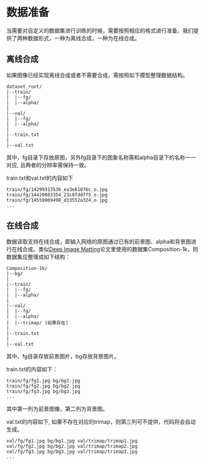 # 数据准备

当需要对自定义的数据集进行训练的时候，需要按照相应的格式进行准备。我们提供了两种数据形式，一种为离线合成，一种为在线合成。

## 离线合成
如果图像已经实现离线合成或者不需要合成，需按照如下模型整理数据结构。
```
dataset_root/
|--train/
|  |--fg/
|  |--alpha/
|
|--val/
|  |--fg/
|  |--alpha/
|
|--train.txt
|
|--val.txt
```
其中，fg目录下存放原图，另外fg目录下的图象名称需和alpha目录下的名称一一对应, 且两者的分辨率需保持一致。

train.txt和val.txt的内容如下
```
train/fg/14299313536_ea3e61076c_o.jpg
train/fg/14429083354_23c8fddff5_o.jpg
train/fg/14559969490_d33552a324_o.jpg
...
```

## 在线合成
数据读取支持在线合成，即输入网络的原图通过已有的前景图、alpha和背景图进行在线合成。类似[Deep Image Matting](https://arxiv.org/pdf/1703.03872.pdf)论文里使用的数据集Composition-1k，则数据集应整理成如下结构：
```
Composition-1k/
|--bg/
|
|--train/
|  |--fg/
|  |--alpha/
|
|--val/
|  |--fg/
|  |--alpha/
|  |--trimap/ (如果存在)
|
|--train.txt
|
|--val.txt
```

其中，fg目录存放前景图片，bg存放背景图片。

train.txt的内容如下：
```
train/fg/fg1.jpg bg/bg1.jpg
train/fg/fg2.jpg bg/bg2.jpg
train/fg/fg3.jpg bg/bg3.jpg
...
```
其中第一列为前景图像，第二列为背景图。

val.txt的内容如下, 如果不存在对应的trimap，则第三列可不提供，代码将会自动生成。
```
val/fg/fg1.jpg bg/bg1.jpg val/trimap/trimap1.jpg
val/fg/fg2.jpg bg/bg2.jpg val/trimap/trimap2.jpg
val/fg/fg3.jpg bg/bg3.jpg val/trimap/trimap3.jpg
...
```
